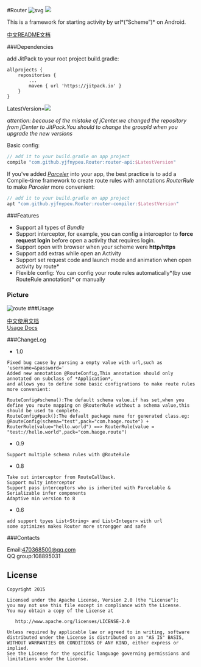 #Router ![svg](https://travis-ci.org/yjfnypeu/Router.svg?branch=master)
<a href="http://www.methodscount.com/?lib=com.github.yjfnypeu.Router%3Arouter-api%3A0.9"><img src="https://img.shields.io/badge/Methods count-core: 239 | deps: 2-e91e63.svg"/></a>

This is a framework for starting activity by url*(“Scheme”)* on Android.

[中文README文档](./README-CN.md)

###Dependencies

add JitPack to your root project build.gradle:

```
allprojects {
    repositories {
        ...
        maven { url 'https://jitpack.io' }
    }
}

```

LatestVersion=[![](https://jitpack.io/v/yjfnypeu/Router.svg)](https://jitpack.io/#yjfnypeu/Router)

*attention: because of the mistake of jCenter.we changed the repository from jCenter to JitPack.You should to change the groupId when you upgrade the new versions*

Basic config:
```Groovy
// add it to your build.gradle on app project
compile "com.github.yjfnypeu.Router:router-api:$LatestVersion"
```

If you've added *[Parceler](https://github.com/yjfnypeu/Parceler)* into your app, the best practice is to add a Compile-time framework to create route rules with annotations *RouterRule* to make *Parceler* more convenient:

```Groovy
// add it to your build.gradle on app project
apt "com.github.yjfnypeu.Router:router-compiler:$LatestVersion"
```

###Features

* Support all types of *Bundle*  
* Support interceptor, for example, you can config a interceptor to **force request login** before open a activity that requires login.
* Support open with browser when your scheme were **http/https**  
* Support add extras while open an Activity  
* Support set request code and launch mode and animation when open activity by route*  
* Flexible config: You can config your route rules automatically*(by use RouteRule annotation)* or manually

### Picture

![route](./pics/route.gif)
###Usage

[中文使用文档](./Usage.md)  
[Usage Docs](./Usage-en.md)

###ChangeLog

 - 1.0


 ```
 Fixed bug cause by parsing a empty value with url,such as 'username=&password='
 Added new annotation @RouteConfig,This annotation should only annotated on subclass of *Application*,
 and allows you to define some basic configrations to make route rules more convenient:

 RouteConfig#schema():The default schema value.if has set,when you define you route mapping on @RouterRule without a schema value,this should be used to complete.
 RouteConfig#pack():The default package name for generated class.eg:
 @RouteConfig(schema="test",pack="com.haoge.route") + RouterRule(value="hello.world") ==> RouterRule(value = "test://hello.world",pack="com.haoge.route")
 ```

 - 0.9

 ```
 Support multiple schema rules with @RouteRule
 ```

 - 0.8

 ```
 Take out interceptor from RouteCallback.
 Support multy interceptor
 Support pass interceptors who is inherited with Parcelable & Serializable infer components
 Adaptive min version to 8
 ```

 - 0.6

 ```
 add support tpyes List<String> and List<Integer> with url
 some optimizes makes Router more strongger and safe
 ```


###Contacts

Email:470368500@qq.com  
QQ group:108895031

## License
```
Copyright 2015 

Licensed under the Apache License, Version 2.0 (the "License");
you may not use this file except in compliance with the License.
You may obtain a copy of the License at

   http://www.apache.org/licenses/LICENSE-2.0

Unless required by applicable law or agreed to in writing, software
distributed under the License is distributed on an "AS IS" BASIS,
WITHOUT WARRANTIES OR CONDITIONS OF ANY KIND, either express or implied.
See the License for the specific language governing permissions and
limitations under the License.
```
